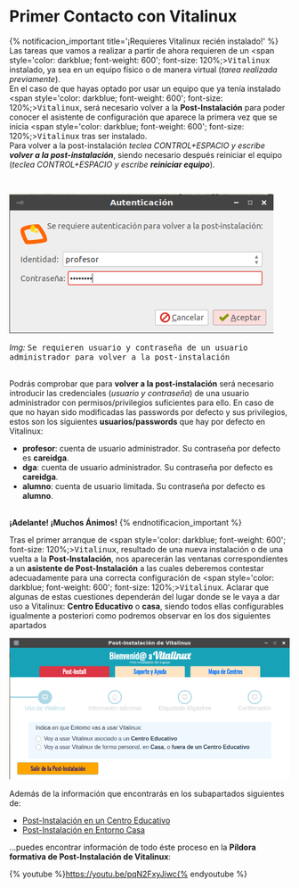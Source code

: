 # Primer Contacto con Vitalinux

{% notificacion_important title='¡Requieres Vitalinux recién instalado!' %}
Las tareas que vamos a realizar a partir de ahora requieren de un <span style='color: darkblue; font-weight: 600'; font-size: 120%;><tt>Vitalinux</tt></span> instalado, ya sea en un equipo físico o de manera virtual (<i>tarea realizada previamente</i>).
<br>
En el caso de que hayas optado por usar un equipo que ya tenía instalado <span style='color: darkblue; font-weight: 600'; font-size: 120%;><tt>Vitalinux</tt></span>, será necesario volver a la <b>Post-Instalación</b> para poder conocer el asistente de configuración que aparece la primera vez que se inicia <span style='color: darkblue; font-weight: 600'; font-size: 120%;><tt>Vitalinux</tt></span> tras ser instalado.<br>
Para volver a la post-instalación <i>teclea CONTROL+ESPACIO y escribe <b>volver a la  post-instalación</b></i>, siendo necesario después reiniciar el equipo (<i>teclea CONTROL+ESPACIO y escribe <b>reiniciar equipo</b></i>).

<br><div class="container">
<img class="coolimage" src="../img/parte3/vx-volver-postinstalacion-credenciales_profesor_dga.png" alt="Imagen no Localizada">
<div class="imagetext_type2"><i>Img:</i> <tt>Se requieren usuario y contraseña de un usuario administrador para volver a la post-instalación</tt></div>
</div><br>

Podrás comprobar que para <b>volver a la post-instalación</b> será necesario introducir las credenciales (<i>usuario y contraseña</i>) de una usuario administrador con permisos/privilegios suficientes para ello.  En caso de que no hayan sido modificadas las passwords por defecto y sus privilegios, estos son los siguientes <b>usuarios/passwords</b> que hay por defecto en Vitalinux:

<ul>
<li><b>profesor</b>: cuenta de usuario administrador.  Su contraseña por defecto es <b>careidga</b>.
</li>
<li><b>dga</b>: cuenta de usuario administrador.  Su contraseña por defecto es <b>careidga</b>.
</li>
<li><b>alumno</b>: cuenta de usuario limitada.  Su contraseña por defecto es <b>alumno</b>.
</li>
</ul>
<br><b>¡Adelante! ¡Muchos Ánimos!</b>
{% endnotificacion_important %}

Tras el primer arranque de <span style='color: darkblue; font-weight: 600'; font-size: 120%;><tt>Vitalinux</tt></span>, resultado de una nueva instalación o de una vuelta a la <b>Post-Instalación</b>, nos aparecerán las ventanas correspondientes a un **asistente de Post-Instalación** a las cuales deberemos contestar adecuadamente para una correcta configuración de <span style='color: darkblue; font-weight: 600'; font-size: 120%;><tt>Vitalinux</tt></span>.  Aclarar que algunas de estas cuestiones dependerán del lugar donde se le vaya a dar uso a Vitalinux: **Centro Educativo** o **casa**, siendo todos ellas configurables igualmente a posteriori como podremos observar en los dos siguientes apartados

<!-- ![Informaremos desde donde se usará Vitalinux: Centro Educativo o Casa](../img/Post-instalacion-1.2.png) -->
![Informaremos desde donde se usará Vitalinux: Centro Educativo o Casa](../img/vitalinux-2-postinstalacion-dialogo1.png)

Además de la información que encontrarás en los subapartados siguientes de:
- [Post-Instalación en un Centro Educativo](Parte_3-Entorno_de_Escritorio/Parte_3-Asistente_post_instalacion_centro_educativo.md)
- [Post-Instalación en Entorno Casa](Parte_3-Entorno_de_Escritorio/Parte_3-Asistente_post_instalacion_entorno_casa.md)

...puedes encontrar información de todo éste proceso en la **Píldora formativa de Post-Instalación de Vitalinux**:

{% youtube %}https://youtu.be/pqN2FxyJiwc{% endyoutube %}
